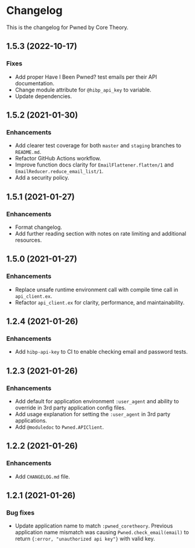 # Changelog

This is the changelog for Pwned by Core Theory.

## 1.5.3 (2022-10-17)

### Fixes

- Add proper Have I Been Pwned? test emails per their API documentation.
- Change module attribute for `@hibp_api_key` to variable.
- Update dependencies.

## 1.5.2 (2021-01-30)

### Enhancements

- Add clearer test coverage for both `master` and `staging` branches to `README.md`.
- Refactor GitHub Actions workflow.
- Improve function docs clarity for `EmailFlattener.flatten/1` and `EmailReducer.reduce_email_list/1`.
- Add a security policy.

## 1.5.1 (2021-01-27)

### Enhancements

- Format changelog.
- Add further reading section with notes on rate limiting and additional resources.

## 1.5.0 (2021-01-27)

### Enhancements

- Replace unsafe runtime environment call with compile time call in `api_client.ex`.
- Refactor `api_client.ex` for clarity, performance, and maintainability.

## 1.2.4 (2021-01-26)

### Enhancements

- Add `hibp-api-key` to CI to enable checking email and password tests.

## 1.2.3 (2021-01-26)

### Enhancements

- Add default for application environment `:user_agent` and ability to override in 3rd party application config files.
- Add usage explanation for setting the `:user_agent` in 3rd party applications.
- Add `@moduledoc` to `Pwned.APIClient`.

## 1.2.2 (2021-01-26)

### Enhancements

- Add `CHANGELOG.md` file.

## 1.2.1 (2021-01-26)

### Bug fixes

- Update application name to match `:pwned_coretheory`. Previous application name mismatch was causing `Pwned.check_email(email)` to return `{:error, "unauthorized api key"}` with valid key.